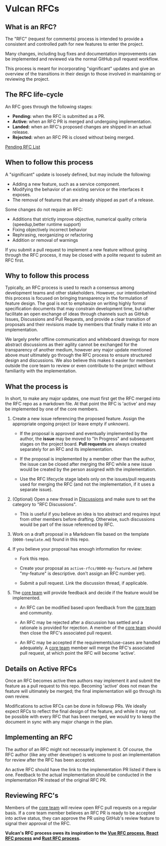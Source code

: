 # Vulcan RFCs

## What is an RFC?

The "RFC" (request for comments) process is intended to provide a
consistent and controlled path for new features to enter the project.

Many changes, including bug fixes and documentation improvements can be
implemented and reviewed via the normal GitHub pull request workflow.

This process is meant for incorporating "significant" updates and give an 
overview of the transitions in their design to those involved in maintaining
or reviewing the project.

## The RFC life-cycle

An RFC goes through the following stages:

- **Pending:** when the RFC is submitted as a PR.
- **Active:** when an RFC PR is merged and undergoing implementation.
- **Landed:** when an RFC's proposed changes are shipped in an actual release.
- **Rejected:** when an RFC PR is closed without being merged.

[Pending RFC List](https://github.com/airavata-courses/vulcan/pulls?q=is%3Aopen+is%3Apr+label%3ARFC)

## When to follow this process

A "significant" update is loosely defined, but may include the following:

- Adding a new feature, such as a service component.
- Modifying the behavior of an existing service or the interfaces it exposes.
- The removal of features that are already shipped as part of a release.

Some changes do not require an RFC:

- Additions that strictly improve objective, numerical quality criteria (speedup,better runtime support)
- Fixing objectively incorrect behavior
- Rephrasing, reorganizing or refactoring
- Addition or removal of warnings

If you submit a pull request to implement a new feature without going
through the RFC process, it may be closed with a polite request to
submit an RFC first.

## Why to follow this process
Typically, an RFC process is used to reach a consensus among development teams and 
other stakeholders. However, our intentionbehind this process is focused on bringing 
transparency in the formulation of feature design. The goal is not to emphasize on writing
highly formal specification documents that may constrain development time, but rather 
facilitate an open exchange of ideas through channels such as GitHub Issues, Discussions 
and Pull Requests, and provide a clear transition of proposals and their revisions made
by members that finally make it into an implementation.

We largely prefer offline communication and whiteboard drawings for more abstract 
discussions as their agility cannot be exchanged for the transparency of another medium, 
however any major update mentioned above _must_ ultimately go through the RFC process
to ensure structured design and discussions. We also believe this makes it easier for 
members outside the core team to review or even contribute to the project without 
familiarity with the implementation.

## What the process is

In short, to make any major updates, one must first get the
RFC merged into the RFC repo as a markdown file. At that point the RFC
is 'active' and may be implemented by one of the core members.

1. Create a new issue referencing the proposed feature. Assign the appropriate ongoing project (or leave empty if unknown).

    - If the proposal is approved and eventually implemented by the author, the **issue** may be moved to "In Progress" and subsequent stages on the project board. **Pull requests** are always created separately for an RFC and its implementation.

    - If the proposal is implemented by a member other than the author, the issue can be closed after merging the RFC while a new issue would be created by the person assigned with the implementation.

    - Use the RFC lifecycle stage labels only on the issues/pull requests used for merging the RFC (and not the implementation, if it uses a separate issue).

2.  (Optional) Open a new thread in [Discussions](https://github.com/airavata-courses/vulcan/discussions) and make sure to set the category to "RFC Discussions".

    - This is useful if you believe an idea is too abstract and requires input from other members before drafting. Otherwise, such discussions would be part of the issue referenced by RFC.

3.  Work on a draft proposal in a Markdown file based on the template (`0000-template.md`) found in this repo.

4.  If you believe your proposal has enough information for review:

    - Fork this repo.

    - Create your proposal as `active-rfcs/0000-my-feature.md` (where "my-feature" is descriptive. don't assign an RFC number yet).

    - Submit a pull request. Link the discussion thread, if applicable.

5.  The [core team] will provide feedback and decide if the feature would be implemented.

    - An RFC can be modified based upon feedback from the [core team] and community.

    - An RFC may be rejected after a discussion has settled and a rationale is provided for rejection. A member of the [core team] should then close the RFC's associated pull request.

    - An RFC may be accepted if the requirements/use-cases are handled adequately. A [core team] member will merge the RFC's associated pull request, at which point the RFC will become 'active'.

## Details on Active RFCs

Once an RFC becomes active then authors may implement it and submit the
feature as a pull request to this repo. Becoming 'active' does not mean the feature
will ultimately be merged; the final implementation will go through its own review.

Modifications to active RFCs can be done in followup PRs. We ideally expect RFCs
to reflect the final design of the feature, and while it may not be possible with
every RFC that has been merged, we would try to keep the document in sync with any
major change in the plan.

## Implementing an RFC

The author of an RFC might not necessarily implement it. Of course, the
RFC author (like any other developer) is welcome to post an
implementation for review after the RFC has been accepted.

An active RFC should have the link to the implementation PR listed if there is one. Feedback to the actual implementation should be conducted in the implementation PR instead of the original RFC PR.

## Reviewing RFC's

Members of the [core team] will review open RFC pull requests on a regular basis. If a core team member believes an RFC PR is ready to be accepted into active status, they can approve the PR using GitHub's review feature to signal their approval of the RFC.

**Vulcan's RFC process owes its inspiration to the [Vue RFC process](https://github.com/vuejs/rfcs), [React RFC process](https://github.com/reactjs/rfcs) and [Rust RFC process](https://github.com/rust-lang/rfcs).**

[core team]: https://github.com/airavata-courses/vulcan#core-team
